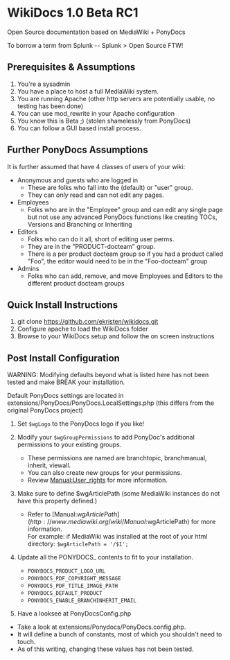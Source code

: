 WikiDocs 1.0 Beta RC1 
=====================

Open Source documentation based on MediaWiki + PonyDocs

To borrow a term from Splunk -- Splunk > Open Source FTW!

Prerequisites & Assumptions
---------------------------

1. You're a sysadmin
2. You have a place to host a full MediaWiki system.
3. You are running Apache (other http servers are potentially usable, no testing has been done)
4. You can use mod_rewrite in your Apache configuration
5. You know this is Beta ;) (stolen shamelessly from PonyDocs)
6. You can follow a GUI based install process.

Further PonyDocs Assumptions
----------------------------

It is further assumed that have 4 classes of users of your wiki:

* Anonymous and guests who are logged in
	* These are folks who fall into the (default) or "user" group. 
	* They can *only* read and can not edit any pages.
* Employees
	* Folks who are in the "Employee" group and can edit any single page but not use any advanced PonyDocs functions like creating
      TOCs, Versions and Branching or Inheriting
* Editors
	* Folks who can do it all, short of editing user perms.
	* They are in the "PRODUCT-docteam" group.
	* There is a per product docteam group so if you had a product called "Foo", the editor would need  to be in the "Foo-docteam"
	  group
* Admins
	* Folks who can add, remove, and move Employees and Editors to the different product docteam groups

Quick Install Instructions
--------------------------

1. git clone https://github.com/ekristen/wikidocs.git
2. Configure apache to load the WikiDocs folder
3. Browse to your WikiDocs setup and follow the on screen instructions

Post Install Configuration
--------------------------

WARNING: Modifying defaults beyond what is listed here has not been tested and make BREAK your installation.

Default PonyDocs settings are located in extensions/PonyDocs/PonyDocs.LocalSettings.php (this differs from the original PonyDocs project)

1. Set `$wgLogo` to the PonyDocs logo if you like!
2. Modify your `$wgGroupPermissions` to add PonyDoc's additional permissions to your existing groups.
	* These permissions are named are branchtopic, branchmanual, inherit, viewall.
	* You can also create new groups for your permissions.
	* Review [Manual:User_rights](http://www.mediawiki.org/wiki/Manual:User_rights) for more information.  
3. Make sure to define $wgArticlePath (some MediaWiki instances do not have this property defined.)
	* Refer to [Manual:$wgArticlePath](http://www.mediawiki.org/wiki/Manual:$wgArticlePath) for more information.  
   For example: if MediaWiki was installed at the root of your html directory:
   `$wgArticlePath = '/$1';`
4. Update all the PONYDOCS_ contents to fit to your installation.
	* `PONYDOCS_PRODUCT_LOGO_URL`
	* `PONYDOCS_PDF_COPYRIGHT_MESSAGE`
	* `PONYDOCS_PDF_TITLE_IMAGE_PATH`
	* `PONYDOCS_DEFAULT_PRODUCT`
	* `PONYDOCS_ENABLE_BRANCHINHERIT_EMAIL`

5. Have a looksee at PonyDocsConfig.php

* Take a look at extensions/Ponydocs/PonyDocs.config.php.
* It will define a bunch of constants, most of which you shouldn't need to touch.
* As of this writing, changing these values has not been tested.

